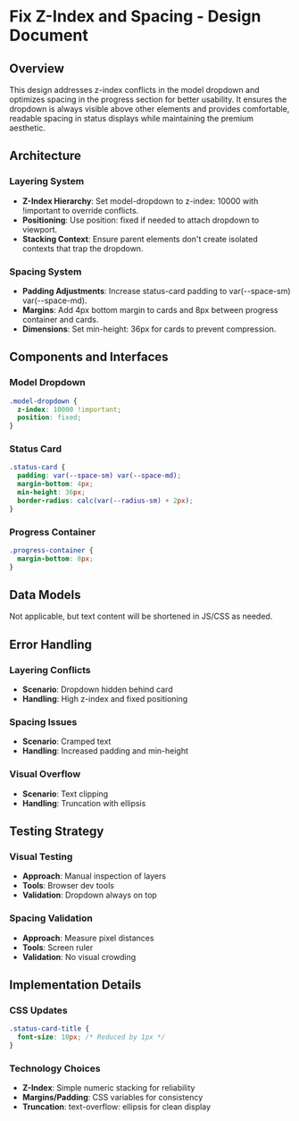 # Fix Z-Index and Spacing - Design Document

## Overview

This design addresses z-index conflicts in the model dropdown and optimizes spacing in the progress section for better usability. It ensures the dropdown is always visible above other elements and provides comfortable, readable spacing in status displays while maintaining the premium aesthetic.

## Architecture

### Layering System
- **Z-Index Hierarchy**: Set model-dropdown to z-index: 10000 with !important to override conflicts.
- **Positioning**: Use position: fixed if needed to attach dropdown to viewport.
- **Stacking Context**: Ensure parent elements don't create isolated contexts that trap the dropdown.

### Spacing System
- **Padding Adjustments**: Increase status-card padding to var(--space-sm) var(--space-md).
- **Margins**: Add 4px bottom margin to cards and 8px between progress container and cards.
- **Dimensions**: Set min-height: 36px for cards to prevent compression.

## Components and Interfaces

### Model Dropdown
```css
.model-dropdown {
  z-index: 10000 !important;
  position: fixed;
}
```

### Status Card
```css
.status-card {
  padding: var(--space-sm) var(--space-md);
  margin-bottom: 4px;
  min-height: 36px;
  border-radius: calc(var(--radius-sm) + 2px);
}
```

### Progress Container
```css
.progress-container {
  margin-bottom: 8px;
}
```

## Data Models

Not applicable, but text content will be shortened in JS/CSS as needed.

## Error Handling

### Layering Conflicts
- **Scenario**: Dropdown hidden behind card
- **Handling**: High z-index and fixed positioning

### Spacing Issues
- **Scenario**: Cramped text
- **Handling**: Increased padding and min-height

### Visual Overflow
- **Scenario**: Text clipping
- **Handling**: Truncation with ellipsis

## Testing Strategy

### Visual Testing
- **Approach**: Manual inspection of layers
- **Tools**: Browser dev tools
- **Validation**: Dropdown always on top

### Spacing Validation
- **Approach**: Measure pixel distances
- **Tools**: Screen ruler
- **Validation**: No visual crowding

## Implementation Details

### CSS Updates
```css
.status-card-title {
  font-size: 10px; /* Reduced by 1px */
}
```

### Technology Choices
- **Z-Index**: Simple numeric stacking for reliability
- **Margins/Padding**: CSS variables for consistency
- **Truncation**: text-overflow: ellipsis for clean display 
